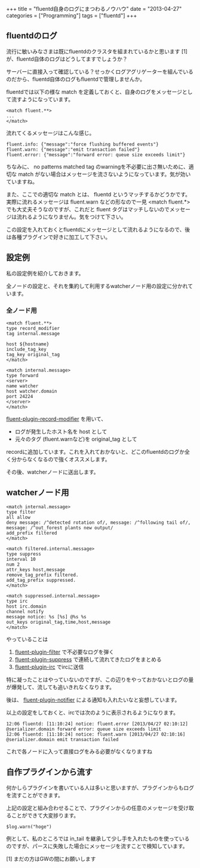 +++
title = "fluentd自身のログにまつわるノウハウ"
date = "2013-04-27"
categories = ["Programming"]
tags = ["fluentd"]
+++

fluentdのログ
-------------

流行に敏いみなさまは既にfluentdのクラスタを組まれているかと思います [1] が、fluentd自体のログはどうしてますでしょうか？

サーバーに直接入って確認している？せっかくログアグリゲーターを組んでいるのだから、fluentd自体のログもfluentdで管理しませんか。

fluentdでは以下の様な match を定義しておくと、自身のログをメッセージとして流すようになっています。

``` sourceCode
<match fluent.**>
...
</match>
```

流れてくるメッセージはこんな感じ。

``` sourceCode
fluent.info: {"message":"force flushing buffered events"}
fluent.warn: {"message":"emit transaction failed"}
fluent.error: {"message":"forward error: queue size exceeds limit"}
```

ちなみに、 no patterns matched tag のwarningを不必要に出さ無いために、適切な match がない場合はメッセージを流さないようになっています。気が効いていますね。

また、ここでの適切な match とは、 fluentd というマッチするかどうかです。実際に流れるメッセージは fluent.warn などの形なので一見 &lt;match fluent.*&gt; でも大丈夫そうなのですが、これだと fluent タグはマッチしないのでメッセージは流れるようになりません。気をつけて下さい。

この設定を入れておくとfluentdにメッセージとして流れるようになるので、後は各種プラグインで好きに加工して下さい。

設定例
------

私の設定例を紹介しておきます。

全ノードの設定と、それを集約して利用するwatcherノード用の設定に分かれています。

### 全ノード用

``` sourceCode
<match fluent.**>
type record_modifier
tag internal.message

host ${hostname}
include_tag_key
tag_key original_tag
</match>

<match internal.message>
type forward
<server>
name watcher
host watcher.domain
port 24224
</server>
</match>
```

[fluent-plugin-record-modifier](https://github.com/repeatedly/fluent-plugin-record-modifier) を用いて、

- ログが発生したホスト名を host として
- 元々のタグ (fluent.warnなど)を original_tag として

recordに追加しています。これを入れておかないと、どこのfluentdのログか全く分からなくなるので強くオススメします。

その後、watcherノードに送出します。

watcherノード用
---------------

``` sourceCode
<match internal.message>
type filter
all allow
deny message: /^detected rotation of/, message: /^following tail of/, message: /^out_forest plants new output/
add_prefix filtered
</match>

<match filtered.internal.message>
type suppress
interval 10
num 2
attr_keys host,message
remove_tag_prefix filtered.
add_tag_prefix suppressed.
</match>

<match suppressed.internal.message>
type irc
host irc.domain
channel notify
message notice: %s [%s] @%s %s
out_keys original_tag,time,host,message
</match>
```

やっていることは

1. [fluent-plugin-filter](https://github.com/muddydixon/fluent-plugin-filter) で不必要なログを弾く
2. [fluent-plugin-suppress](https://github.com/fujiwara/fluent-plugin-suppress) で連続して流れてきたログをまとめる
3. [fluent-plugin-irc](https://github.com/choplin/fluent-plugin-irc) でircに送信

特に凝ったことはやっていないのですが、この辺りをやっておかないとログの量が爆発して、流しても追いきれなくなります。

後は、 [fluent-plugin-notifier](https://github.com/tagomoris/fluent-plugin-notifier) による通知も入れたいなと妄想しています。

以上の設定をしておくと、ircでは次のように表示されるようになります。

``` sourceCode
12:06 fluentd: [11:10:24] notice: fluent.error [2013/04/27 02:10:12] @serializer.domain forward error: queue size exceeds limit
12:06 fluentd: [11:10:24] notice: fluent.warn [2013/04/27 02:10:16] @serializer.domain emit transaction failed
```

これで各ノードに入って直接ログをみる必要がなくなりますね

自作プラグインから流す
----------------------

何かしらプラグインを書いている人は多いと思いますが、プラグインからもログを流すことができます。

上記の設定と組み合わせることで、プラグインからの任意のメッセージを受け取ることができて大変捗ります。

``` sourceCode
$log.warn("hoge")
```

例として、私のところでは in_tail を継承して少し手を入れたものを使っているのですが、パースに失敗した場合にメッセージを流すことで検知しています。

[1] まだの方はGWの間にお願いします
